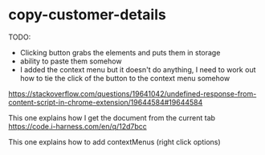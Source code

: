 # copy-customer-details

TODO:
- Clicking button grabs the elements and puts them in storage
- ability to paste them somehow
- I added the context menu but it doesn't do anything, I need to work out how to tie the click of the button to the context menu somehow


https://stackoverflow.com/questions/19641042/undefined-response-from-content-script-in-chrome-extension/19644584#19644584


This one explains how I get the document from the current tab
https://code.i-harness.com/en/q/12d7bcc

This one explains how to add contextMenus (right click options)

